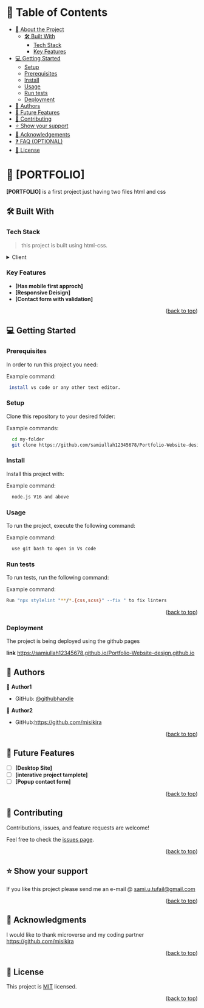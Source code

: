 <a name="readme-top"></a>

<!--
HOW TO USE:
This is an example of how you may give instructions on setting up your project locally.

Modify this file to match your project and remove sections that don't apply.

REQUIRED SECTIONS:
- Table of Contents
- About the Project
  - Built With
  - Live Demo
- Getting Started
- Authors
- Future Features
- Contributing
- Show your support
- Acknowledgements
- License

OPTIONAL SECTIONS:
- FAQ


<h1> feature Projects </h1>

</div>

<!-- TABLE OF CONTENTS -->

# 📗 Table of Contents

- [📖 About the Project](#about-project)
  - [🛠 Built With](#built-with)
    - [Tech Stack](#tech-stack)
    - [Key Features](#key-features)
- [💻 Getting Started](#getting-started)
  - [Setup](#setup)
  - [Prerequisites](#prerequisites)
  - [Install](#install)
  - [Usage](#usage)
  - [Run tests](#run-tests)
  - [Deployment](#triangular_flag_on_post-deployment)
- [👥 Authors](#authors)
- [🔭 Future Features](#future-features)
- [🤝 Contributing](#contributing)
- [⭐️ Show your support](#support)
- [🙏 Acknowledgements](#acknowledgements)
- [❓ FAQ (OPTIONAL)](#faq)
- [📝 License](#license)



# 📖 [PORTFOLIO] <a name="Heloo Microverse"></a>

> 

**[PORTFOLIO]** is a first project just having two files html and css

## 🛠 Built With <a name="built-with"></a>

### Tech Stack <a name="tech-stack"></a>

> this project is built using html-css.
<details>
  <summary>Client</summary>
  <ul>
    <li><a href="/">HTML-CSS</a></li>
  </ul>
</details>




### Key Features <a name="key-features"></a>

> 

- **[Has mobile first approch]**
- **[Responsive Deisign]**
- **[Contact form with validation]**

<p align="right">(<a href="#readme-top">back to top</a>)</p>


<!-- GETTING STARTED -->

## 💻 Getting Started <a name="getting-started"></a>


### Prerequisites

In order to run this project you need:


Example command:

```sh
 install vs code or any other text editor.
```
 

### Setup

Clone this repository to your desired folder:


Example commands:

```sh
  cd my-folder
  git clone https://github.com/samiullah12345678/Portfolio-Website-design
```


### Install

Install this project with:


Example command:

```sh
  node.js V16 and above
```


### Usage

To run the project, execute the following command:


Example command:

```sh
  use git bash to open in Vs code
```


### Run tests

To run tests, run the following command:


Example command:

```sh
Run "npx stylelint "**/*.{css,scss}" --fix " to fix linters 
```



<p align="right">(<a href="#readme-top">back to top</a>)</p>



### Deployment

The project is being deployed using the github pages

**link**
https://samiullah12345678.github.io/Portfolio-Website-design.github.io



## 👥 Authors <a name="Sami.ullah.tufail"></a>


👤 **Author1**

- GitHub: [@githubhandle](https://github.com/samiullah12345678)

👤 **Author2**

- GitHub:https://github.com/misikira



<p align="right">(<a href="#readme-top">back to top</a>)</p>



## 🔭 Future Features <a name="future-features"></a>



- [ ] **[Desktop Site]**
- [ ] **[interative project tamplete]**
- [ ] **[Popup contact form]**

<p align="right">(<a href="#readme-top">back to top</a>)</p>



## 🤝 Contributing <a name="contributing"></a>

Contributions, issues, and feature requests are welcome!

Feel free to check the [issues page](../../issues/).

<p align="right">(<a href="#readme-top">back to top</a>)</p>



## ⭐️ Show your support <a name="support"></a>



If you like this project please send me an e-mail @ sami.u.tufail@gmail.com

<p align="right">(<a href="#readme-top">back to top</a>)</p>


## 🙏 Acknowledgments <a name="acknowledgements"></a>


I would like to thank microverse and my coding partner
https://github.com/misikira

<p align="right">(<a href="#readme-top">back to top</a>)</p>





## 📝 License <a name="license"></a>

This project is [MIT](./LICENSE) licensed.


<p align="right">(<a href="#readme-top">back to top</a>)</p>
